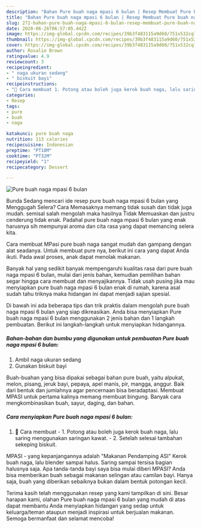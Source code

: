 ```yaml
---
description: "Bahan Pure buah naga mpasi 6 bulan | Resep Membuat Pure buah naga mpasi 6 bulan Yang Bikin Ngiler"
title: "Bahan Pure buah naga mpasi 6 bulan | Resep Membuat Pure buah naga mpasi 6 bulan Yang Bikin Ngiler"
slug: 272-bahan-pure-buah-naga-mpasi-6-bulan-resep-membuat-pure-buah-naga-mpasi-6-bulan-yang-bikin-ngiler
date: 2020-06-26T06:57:05.442Z
image: https://img-global.cpcdn.com/recipes/39b3f483115a9d60/751x532cq70/pure-buah-naga-mpasi-6-bulan-foto-resep-utama.jpg
thumbnail: https://img-global.cpcdn.com/recipes/39b3f483115a9d60/751x532cq70/pure-buah-naga-mpasi-6-bulan-foto-resep-utama.jpg
cover: https://img-global.cpcdn.com/recipes/39b3f483115a9d60/751x532cq70/pure-buah-naga-mpasi-6-bulan-foto-resep-utama.jpg
author: Rosalie Brown
ratingvalue: 4.9
reviewcount: 3
recipeingredient:
- " naga ukuran sedang"
- " biskuit bayi"
recipeinstructions:
- "🐲 Cara membuat 1. Potong atau boleh juga kerok buah naga, lalu saring menggunakan saringan kawat. 2. Setelah selesai tambahan sekeping biskuit."
categories:
- Resep
tags:
- pure
- buah
- naga

katakunci: pure buah naga 
nutrition: 113 calories
recipecuisine: Indonesian
preptime: "PT18M"
cooktime: "PT32M"
recipeyield: "1"
recipecategory: Dessert

---
```



![Pure buah naga mpasi 6 bulan](https://img-global.cpcdn.com/recipes/39b3f483115a9d60/751x532cq70/pure-buah-naga-mpasi-6-bulan-foto-resep-utama.jpg)

Bunda Sedang mencari ide resep pure buah naga mpasi 6 bulan yang Menggugah Selera? Cara Memasaknya memang tidak susah dan tidak juga mudah. semisal salah mengolah maka hasilnya Tidak Memuaskan dan justru cenderung tidak enak. Padahal pure buah naga mpasi 6 bulan yang enak harusnya sih mempunyai aroma dan cita rasa yang dapat memancing selera kita.

Cara membuat MPasi pure buah naga sangat mudah dan gampang dengan alat seadanya. Untuk membuat pure nya, berikut ini cara yang dapat Anda ikuti. Pada awal proses, anak dapat menolak makanan.

Banyak hal yang sedikit banyak mempengaruhi kualitas rasa dari pure buah naga mpasi 6 bulan, mulai dari jenis bahan, kemudian pemilihan bahan segar hingga cara membuat dan menyajikannya. Tidak usah pusing jika mau menyiapkan pure buah naga mpasi 6 bulan enak di rumah, karena asal sudah tahu triknya maka hidangan ini dapat menjadi sajian spesial.


Di bawah ini ada beberapa tips dan trik praktis dalam mengolah pure buah naga mpasi 6 bulan yang siap dikreasikan. Anda bisa menyiapkan Pure buah naga mpasi 6 bulan menggunakan 2 jenis bahan dan 1 langkah pembuatan. Berikut ini langkah-langkah untuk menyiapkan hidangannya.

<!--inarticleads1-->

##### Bahan-bahan dan bumbu yang digunakan untuk pembuatan Pure buah naga mpasi 6 bulan:

1. Ambil  naga ukuran sedang
1. Gunakan  biskuit bayi


Buah-buahan yang bisa dipakai sebagai bahan pure buah, yaitu alpukat, melon, pisang, jeruk bayi, pepaya, apel manis, pir, mangga, anggur. Baik dari bentuk dan jumlahnya agar pencernaan bisa beradaptasi. Membuat MPASI untuk pertama kalinya memang membuat bingung. Banyak cara mengkombinasikan buah, sayur, daging, dan bahan. 

<!--inarticleads2-->

##### Cara menyiapkan Pure buah naga mpasi 6 bulan:

1. 🐲 Cara membuat - 1. Potong atau boleh juga kerok buah naga, lalu saring menggunakan saringan kawat. - 2. Setelah selesai tambahan sekeping biskuit.


MPASI - yang kepanjangannya adalah &#34;Makanan Pendamping ASI&#34; Kerok buah naga, lalu blender sampai halus. Saring sampai tersisa bagian halusnya saja. Apa tanda-tanda bayi saya bisa mulai diberi MPASI? Anda bisa memberikan buah sebagai makanan selingan atau camilan bayi. Hanya saja, buah yang diberikan sebaiknya bukan dalam bentuk potongan kecil. 

Terima kasih telah menggunakan resep yang kami tampilkan di sini. Besar harapan kami, olahan Pure buah naga mpasi 6 bulan yang mudah di atas dapat membantu Anda menyiapkan hidangan yang sedap untuk keluarga/teman ataupun menjadi inspirasi untuk berjualan makanan. Semoga bermanfaat dan selamat mencoba!
